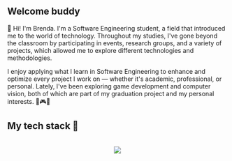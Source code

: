 
  <h2 align="left">  Welcome buddy  </h2>
👋 Hi! I'm Brenda.
I'm a Software Engineering student, a field that introduced me to the world of technology. Throughout my studies, I've gone beyond the classroom by participating in events, research groups, and a variety of projects, which allowed me to explore different technologies and methodologies.

I enjoy applying what I learn in Software Engineering to enhance and optimize every project I work on — whether it's academic, professional, or personal. Lately, I've been exploring game development and computer vision, both of which are part of my graduation project and my personal interests. 🚀🎮🧠
 

  <h2 align="left">  My tech stack 🧰  </h2>
<br/>
<div align="center">
    <img src="https://skillicons.dev/icons?i=html,css,javascript,python,java,github,git,flask,nextjs,react,postgres" />
<div>  


<!---
BrendaL0pes/BrendaL0pes is a ✨ special ✨ repository because its `README.md` (this file) appears on your GitHub profile.
You can click the Preview link to take a look at your changes.
--->
